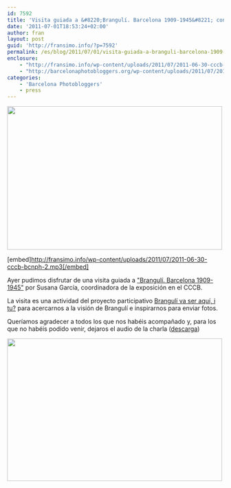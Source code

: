 ```yaml
---
id: 7592
title: 'Visita guiada a &#8220;Brangulí. Barcelona 1909-1945&#8221; con Susana García'
date: '2011-07-01T18:53:24+02:00'
author: fran
layout: post
guid: 'http://fransimo.info/?p=7592'
permalink: /es/blog/2011/07/01/visita-guiada-a-branguli-barcelona-1909-1945-con-susana-garcia/
enclosure:
    - "http://fransimo.info/wp-content/uploads/2011/07/2011-06-30-cccb-bcnph-2.mp3\n22430708\naudio/mpeg\n"
    - "http://barcelonaphotobloggers.org/wp-content/uploads/2011/07/2011-06-30-cccb-bcnph-2.mp3\n22430708\naudio/mpeg\n"
categories:
    - 'Barcelona Photobloggers'
    - press
---
```


<img src="http://fransimo.info/wp-content/uploads/2011/07/0001_IMG_5297-marcelo-aurelio.jpg" alt="" title="CCCB Barcelona Photobloggers Visita guiada para Brangulí. Barcelona 1909-1945 para Brangulí va ser aquí, i tu? / Marcelo Aurelio" width="500" height="333" class="aligncenter size-full wp-image-4773">

[embed]http://fransimo.info/wp-content/uploads/2011/07/2011-06-30-cccb-bcnph-2.mp3[/embed]

Ayer pudimos disfrutar de una visita guiada a <a href="http://barcelonaphotobloggers.org/2011/06/03/exposicio-branguli-barcelona-1909-1945/">"Brangulí. Barcelona 1909-1945"</a> por Susana García, coordinadora de la exposición en el CCCB.

La visita es una actividad del proyecto participativo <a href="http://www.brangulivaseraqui.com/" target="_blank" rel="noopener noreferrer">Brangulí va ser aquí, i tu?</a> para acercarnos a la visión de Brangulí e inspirarnos para enviar fotos.

Queríamos agradecer a todos los que nos habéis acompañado y, para los que no habéis podido venir, dejaros el audio de la charla (<a href="http://barcelonaphotobloggers.org/wp-content/uploads/2011/07/2011-06-30-cccb-bcnph-2.mp3">descarga</a>)

<img src="http://fransimo.info/wp-content/uploads/2011/07/0006_fon_simo_IMGP2455.jpg" alt="" title="CCCB Barcelona Photobloggers Visita guiada para Brangulí. Barcelona 1909-1945 para Brangulí va ser aquí, i tu? / Alfonso Simó" width="500" height="331" class="aligncenter size-full wp-image-4774">